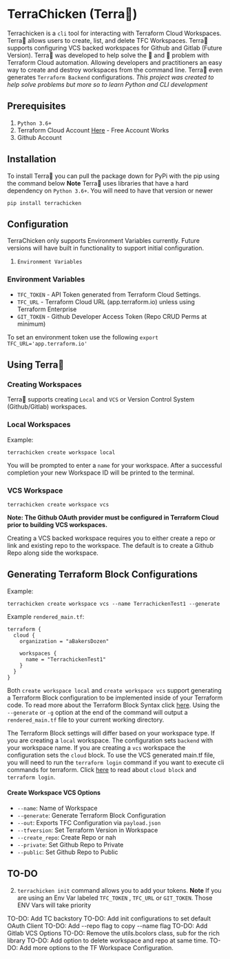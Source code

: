 # TerraChicken (Terra🐓)

Terrachicken is a `cli` tool for interacting with Terraform Cloud Workspaces. Terra🐓 allows users to create, list, and delete TFC Workspaces. Terra🐓 supports configuring VCS backed workspaces for Github and Gitlab (Future Version). Terra🐓 was developed to help solve the 🐓 and 🥚 problem with Terraform Cloud automation. Allowing developers and practitioners an easy way to create and destroy workspaces from the command line. Terra🐓 even generates `Terraform Backend` configurations. *This project was created to help solve problems but more so to learn Python and CLI development*

## Prerequisites 
1. `Python 3.6+`
2. Terraform Cloud Account [Here](https://app.terraform.io/signup/account) - Free Account Works
3. Github Account 

## Installation

To install Terra🐓 you can pull the package down for PyPi with the pip using the command below 
**Note** Terra🐓 uses libraries that have a hard dependency on `Python 3.6+`. You will need to have that version or newer

`pip install terrachicken` 

## Configuration 

TerraChicken only supports Environment Variables currently. Future versions will have built in functionality to support initial configuration.

1. `Environment Variables` 


### Environment Variables

- `TFC_TOKEN` - API Token generated from Terraform Cloud Settings. 
- `TFC_URL` - Terraform Cloud URL (app.terraform.io) unless using Terraform Enterprise
- `GIT_TOKEN` - Github Developer Access Token (Repo CRUD Perms at minimum)

To set an environment token use the following `export TFC_URL='app.terraform.io'`

## Using Terra🐓

### Creating Workspaces

Terra🐓 supports creating `Local` and `VCS` or Version Control System (Github/Gitlab) workspaces. 

### Local Workspaces
Example:

`terrachicken create workspace local` 

You will be prompted to enter a `name` for your workspace. After a successful completion your new Workspace ID will be printed to the terminal.

### VCS Workspace

`terrachicken create workspace vcs`

**Note: The Github OAuth provider must be configured in Terraform Cloud prior to building VCS workspaces.**

Creating a VCS backed workspace requires you to either create a repo or link and existing repo to the workspace. The default is to create a Github Repo along side the workspace. 


## Generating Terraform Block Configurations
Example:

`terrachicken create workspace vcs --name TerrachickenTest1 --generate`

Example `rendered_main.tf`:

```hcl
terraform {
  cloud { 
    organization = "aBakersDozen"

    workspaces {
      name = "TerrachickenTest1"
    }
  }
}
```

Both `create workspace local` and `create workspace vcs` support generating a Terraform Block configuration to be implemented inside of your Terraform code. To read more about the Terraform Block Syntax click [here](https://www.terraform.io/language/settings). Using the `--generate` or `-g` option at the end of the command will output a `rendered_main.tf` file to your current working directory. 

The Terraform Block settings will differ based on your workspace type. If you are creating a `local` workspace. The configuration sets `backend` with your workspace name. If you are creating a `vcs` workspace the configuration sets the `cloud` block. To use the VCS generated main.tf file, you will need to run the `terraform login` command if you want to execute cli commands for terraform. Click [here](https://www.terraform.io/cli/cloud/settings) to read about `cloud block` and `terraform login`.

#### Create Workspace VCS Options

- `--name`: Name of Workspace
- `--generate`: Generate Terraform Block Configuration
- `--out`: Exports TFC Configuration via `payload.json` 
- `--tfversion`: Set Terraform Version in Workspace
- `--create_repo`: Create Repo or nah
- `--private`: Set Github Repo to Private
- `--public`: Set Github Repo to Public
  

## TO-DO

2. `terrachicken init` command allows you to add your tokens. **Note** If you are using an Env Var labeled `TFC_TOKEN` , `TFC_URL` or `GIT_TOKEN`. Those ENV Vars will take priority

TO-DO: Add TC backstory
TO-DO: Add init configurations to set default OAuth Client
TO-DO: Add --repo flag to copy --name flag
TO-DO: Add Gitlab VCS Options
TO-DO: Remove the utils.bcolors class, sub for the rich library
TO-DO: Add option to delete workspace and repo at same time.
TO-DO: Add more options to the TF Workspace Configuration.